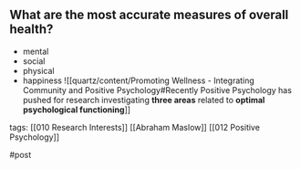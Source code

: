 ## What are the most accurate measures of overall health?
- mental
- social
- physical
- happiness
![[quartz/content/Promoting Wellness - Integrating Community and Positive Psychology#Recently Positive Psychology has pushed for research investigating __three areas__ related to __optimal psychological functioning__]]




tags: [[010 Research Interests]] [[Abraham Maslow]] [[012 Positive Psychology]]

#post 